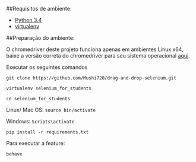 ##Requisitos de ambiente:

- [Python 3.4](https://www.python.org/downloads/release/python-344/)
- [virtualenv](https://virtualenv.readthedocs.org/en/latest/installation.html)

##Preparação do ambiente:

O chromedriver deste projeto funciona apenas em ambientes Linux x64, baixe a versão correta do chromedriver para seu sistema operacional [aqui](http://chromedriver.storage.googleapis.com/index.html?path=2.20/).

Executar os seguintes comandos

`git clone https://github.com/Mushi720/drag-and-drop-selenium.git`

`virtualenv selenium_for_students`

`cd selenium_for_students`

Linux/ Mac OS: `source bin/activate`

Windows: `Scripts\activate`

`pip install -r requirements.txt`

Para executar a feature:

`behave`
